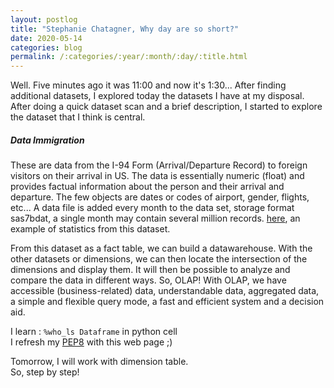 ```yaml
---
layout: postlog
title: "Stephanie Chatagner, Why day are so short?"
date: 2020-05-14
categories: blog
permalink: /:categories/:year/:month/:day/:title.html
---
```


Well. Five minutes ago it was 11:00 and now it's 1:30... 
After finding additional datasets, I explored today the datasets I have at my disposal. After doing a quick dataset scan and a brief description, I started to explore the dataset that I think is central.   
##### Data Immigration    
These are data from the I-94 Form (Arrival/Departure Record) to foreign visitors on their arrival in US.
The data is essentially numeric (float) and provides factual information about the person and their arrival and departure. The few objects are dates or codes of airport, gender, flights, etc... 
A data file is added every month to the data set, storage format sas7bdat, a single month may contain several million records. 
[here](https://travel.trade.gov/view/m-2019-O-001/index.html), an example of statistics from this dataset.  

From this dataset as a fact table, we can build a datawarehouse. With the other datasets or dimensions, we can then locate the intersection of the dimensions and display them. It will then be possible to analyze and compare the data in different ways. So, OLAP!
With OLAP, we have accessible (business-related) data, understandable data, aggregated data, a simple and flexible query mode, a fast and efficient system and a decision aid.

I learn : `%who_ls Dataframe` in python cell   
I refresh my [PEP8](https://www.python.org/dev/peps/pep-0008/) with this web page ;)    

Tomorrow, I will work with dimension table.    
So, step by step!
